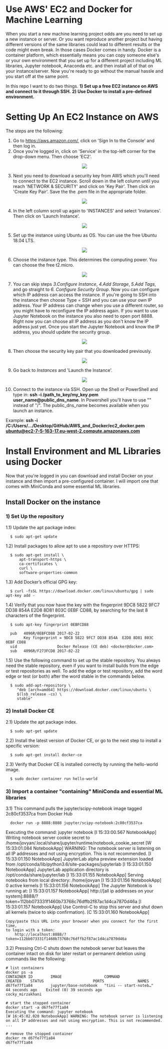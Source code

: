 # Use AWS' EC2 and Docker for Machine Learning

When you start a new machine learning project odds are you need to set up a new instance or server. Or you want reproduce another project but having different versions of the same libraries could lead to different results or the code might even break. In those cases Docker comes in handy. Docker is a container platform, which essentially means you can copy someone else's or your own environment that you set up for a different project including ML libraries, Jupyter notebook, Anaconda etc. and then install all of that on your instance/server. Now you're ready to go without the manual hassle and you start off at the same point.

In this repo I want to do two things.
**1) Set up a free EC2 instance on AWS and connect to it through SSH.**
**2) Use Docker to install a pre-defined environment.**

# Setting Up An EC2 Instance on AWS

The steps are the following:
1) Go to https://aws.amazon.com/, click on 'Sign In to the Console' and then log in.
2) Once you're logged in, click on 'Service' in the top-left corner for the drop-down menu. Then choose 'EC2'.

<p align="center">
  <img src="https://github.com/AleKosc/Use-AWS-EC2-and-Docker-for-Machine-Learning/blob/master/Images/instance0.PNG">
</p>

3) Next you need to download a security key from AWS which you'll need to connect to the EC2 instance. Scroll down in the left column until you reach 'NETWORK & SECURITY' and click on 'Key Pair'. Then click on 'Create Key Pair'. Save the the .pem file in the appropriate folder.

<p align="center">
  <img src="https://github.com/AleKosc/Use-AWS-EC2-and-Docker-for-Machine-Learning/blob/master/Images/key_pair1.1.PNG">
</p>

4) In the left column scroll up again to 'INSTANCES' and select 'Instances'. Then click on 'Launch Instance'. 

<p align="center">
  <img src="https://github.com/AleKosc/Use-AWS-EC2-and-Docker-for-Machine-Learning/blob/master/Images/instance1.PNG">
</p>

5) Set up the instance using Ubuntu as OS. You can use the free Ubuntu 18.04 LTS.

<p align="center">
  <img src="https://github.com/AleKosc/Use-AWS-EC2-and-Docker-for-Machine-Learning/blob/master/Images/instance2.PNG">
</p>

6) Choose the instance type. This determines the computing power. You can choose the free t2.micro.

<p align="center">
  <img src="https://github.com/AleKosc/Use-AWS-EC2-and-Docker-for-Machine-Learning/blob/master/Images/instance3.PNG">
</p>

7) You can skip steps *3.Configure Instance*, *4.Add Storage*, *5.Add Tags*, and go straight to *6. Configure Security Group*. Now you can configure which IP address can access the instance. If you're going to SSH into the instance then choose Type = SSH and you can use your own IP address. Your IP address can change when you use a different router, so you might have to reconfigure the IP address again. If you want to use Jupyter Notebook on the instance you also need to open port 8888. Right now you can choose all IP address as you don't know the IP address just yet. Once you start the Jupyter Notebook and know the IP address, you should update the security group.

<p align="center">
  <img src="https://github.com/AleKosc/Use-AWS-EC2-and-Docker-for-Machine-Learning/blob/master/Images/instance4.1_security_group.png">
</p>

8) Then choose the security key pair that you downloaded previously. 

<p align="center">
  <img src="https://github.com/AleKosc/Use-AWS-EC2-and-Docker-for-Machine-Learning/blob/master/Images/instance5.PNG">
</p>

9) Go back to *Instances* and 'Launch the Instance'.  

<p align="center">
  <img src="https://github.com/AleKosc/Use-AWS-EC2-and-Docker-for-Machine-Learning/blob/master/Images/instance5.PNG">
</p>

10) Connect to the instance via SSH. Open up the Shell or PowerShell and type in: **ssh -i /path_to_key/my_key.pem user_name@public_dns_name**. In Powershell you'll have to use "\" instead of "/". The public_dns_name becomes available when you launch an instance.

Example: **ssh -i /C:/Users/.../Desktop/GitHub/AWS_and_Docker/ec2_docker.pem ubuntu@ec2-7-5-163-17.eu-west-2.compute.amazonaws.com**

# Install Environment and ML Libraries using Docker

Now that you're logged in you can download and install Docker on your instance and then import a pre-configured container. I will import one that comes with MiniConda and some essential ML libraries.

## Install Docker on the instance

### 1) Set Up the repository

1.1) Update the apt package index:

      $ sudo apt-get update

1.2) Install packages to allow apt to use a repository over HTTPS:

      $ sudo apt-get install \
          apt-transport-https \
          ca-certificates \
          curl \
          software-properties-common

1.3) Add Docker’s official GPG key:

      $ curl -fsSL https://download.docker.com/linux/ubuntu/gpg | sudo apt-key add -

1.4) Verify that you now have the key with the fingerprint 9DC8 5822 9FC7 DD38 854A E2D8 8D81 803C 0EBF CD88, by searching for the last 8 characters of the fingerprint.

      $ sudo apt-key fingerprint 0EBFCD88

      pub   4096R/0EBFCD88 2017-02-22
            Key fingerprint = 9DC8 5822 9FC7 DD38 854A  E2D8 8D81 803C 0EBF CD88
      uid                  Docker Release (CE deb) <docker@docker.com>
      sub   4096R/F273FCD8 2017-02-22

1.5) Use the following command to set up the stable repository. You always need the stable repository, even if you want to install builds from the edge or test repositories as well. To add the edge or test repository, add the word edge or test (or both) after the word stable in the commands below.

      $ sudo add-apt-repository \
         "deb [arch=amd64] https://download.docker.com/linux/ubuntu \
         $(lsb_release -cs) \
         stable"

### 2) Install Docker CE

2.1) Update the apt package index.

      $ sudo apt-get update

2.2) Install the latest version of Docker CE, or go to the next step to install a specific version:

      $ sudo apt-get install docker-ce

2.3) Verify that Docker CE is installed correctly by running the hello-world image.

      $ sudo docker container run hello-world

### 3) Import a container "containing" MiniConda and essential ML libraries

3.1) This command pulls the jupyter/scipy-notebook image tagged 2c80cf3537ca from Docker Hub 

      docker run -p 8888:8888 jupyter/scipy-notebook:2c80cf3537ca

Executing the command: jupyter notebook
[I 15:33:00.567 NotebookApp] Writing notebook server cookie secret to /home/jovyan/.local/share/jupyter/runtime/notebook_cookie_secret
[W 15:33:01.084 NotebookApp] WARNING: The notebook server is listening on all IP addresses and not using encryption. This is not recommended.
[I 15:33:01.150 NotebookApp] JupyterLab alpha preview extension loaded from /opt/conda/lib/python3.6/site-packages/jupyterlab
[I 15:33:01.150 NotebookApp] JupyterLab application directory is /opt/conda/share/jupyter/lab
[I 15:33:01.155 NotebookApp] Serving notebooks from local directory: /home/jovyan
[I 15:33:01.156 NotebookApp] 0 active kernels
[I 15:33:01.156 NotebookApp] The Jupyter Notebook is running at:
[I 15:33:01.157 NotebookApp] http://[all ip addresses on your system]:8888/?token=112bb073331f1460b73768c76dffb2f87ac1d4ca7870d46a
[I 15:33:01.157 NotebookApp] Use Control-C to stop this server and shut down all kernels (twice to skip confirmation).
[C 15:33:01.160 NotebookApp]

    Copy/paste this URL into your browser when you connect for the first time,
    to login with a token:
        http://localhost:8888/?token=112bb073331f1460b73768c76dffb2f87ac1d4ca7870d46a
        
3.2) Pressing Ctrl-C shuts down the notebook server but leaves the container intact on disk for later restart or permanent deletion using commands like the following:

    # list containers
    docker ps -a
    CONTAINER ID        IMAGE                   COMMAND                  CREATED    STATUS                      PORTS               NAMES
    d67fe77f1a84        jupyter/base-notebook   "tini -- start-noteb…"   44 seconds ago    Exited (0) 39 seconds ago                       cocky_mirzakhani

    # start the stopped container
    docker start -a d67fe77f1a84
    Executing the command: jupyter notebook
    [W 16:45:02.020 NotebookApp] WARNING: The notebook server is listening on all IP addresses and not using encryption. This is not recommended.
    ...

    # remove the stopped container
    docker rm d67fe77f1a84
    d67fe77f1a84
